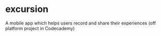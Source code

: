 # excursion
A mobile app which helps users record and share their experiences (off platform project in Codecademy)
